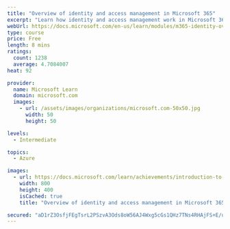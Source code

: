 ```yaml
---
title: "Overview of identity and access management in Microsoft 365"
excerpt: "Learn how identity and access management work in Microsoft 365."
webUrl: https://docs.microsoft.com/en-us/learn/modules/m365-identity-overview/
type: course
price: Free
length: 8 mins
ratings:
  count: 1238
  average: 4.7084007
heat: 92

provider:
  name: Microsoft Learn
  domain: microsoft.com
  images:
    - url: /assets/images/organizations/microsoft.com-50x50.jpg
      width: 50
      height: 50

levels:
  - Intermediate

topics:
  - Azure

images:
  - url: https://docs.microsoft.com/learn/achievements/introduction-to-identity-and-access-management-in-microsoft-365-social.png
    width: 800
    height: 400
    isCached: true
    title: "Overview of identity and access management in Microsoft 365"

secured: "aD1rZ3OsfjFEgTsrL2PSzvA3Ods8oW56AJ4Wxg5cGs1QHz7TNs4RHAjFS+E/uTgZKJmlV6O0+bO2jBEn1eVnAUL8RH5dMHww26Fu60tBQ8TafkHOHyxD/VTTkWr/bq/USfmhWUvRyA5BnnAy+RWqDDGMzVji8lWCjPC2/SAe0Dir9ZNpMT4JjaimCpZBN6EJWLTWuXzDTgiE0wifI6/ZK3fASTEUlOucTWv7eDqP+zxtRD6bHP8hR8ndvdSPJAqiSiwocdWQLsadUSRncqTBWR1McJDHc/jJVdx4AA7YrDOgA4RhTIuLbNO0hbCP2W/6fBkSIegGASg5pSLezTCS1/ATM0ZTwKyScUpPf8q3TgwiYwh1ke+dnw1ZN1MF6vxs;LXRQlhaWo327sRGAcw+kPw=="
---
```


